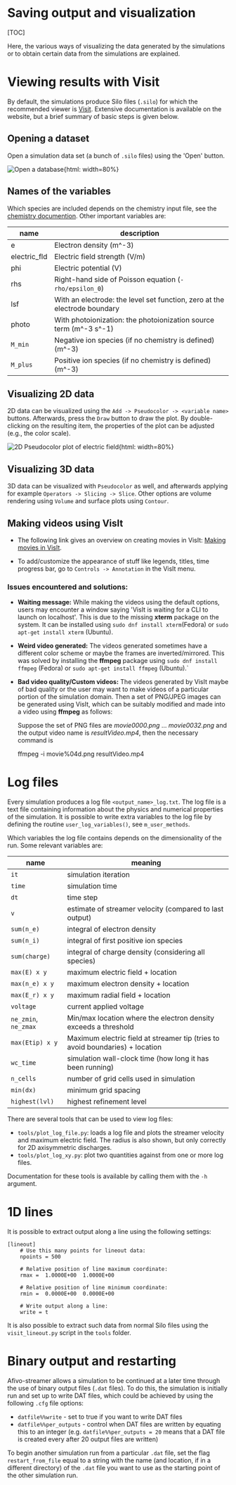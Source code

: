 # Saving output and visualization

[TOC]

Here, the various ways of visualizing the data generated by the simulations or to obtain certain data from the simulations are explained.

# Viewing results with Visit

By default, the simulations produce Silo files (`.silo`) for which the recommended viewer is [Visit](https://visit-dav.github.io/visit-website/). Extensive documentation is available on the website, but a brief summary of basic steps is given below.

## Opening a dataset

Open a simulation data set (a bunch of `.silo` files) using the 'Open' button.

![Open a database](images/visit-open-database.png){html: width=80%}

## Names of the variables

Which species are included depends on the chemistry input file, see the [chemistry documention](chemistry.md). Other important variables are:

name | description
--|--
e | Electron density (m^-3)
electric_fld | Electric field strength (V/m)
phi | Electric potential (V)
rhs | Right-hand side of Poisson equation (`-rho/epsilon_0`)
lsf | With an electrode: the level set function, zero at the electrode boundary
photo | With photoionization: the photoionization source term (m^-3 s^-1)
`M_min` | Negative ion species (if no chemistry is defined) (m^-3)
`M_plus` | Positive ion species (if no chemistry is defined) (m^-3)

## Visualizing 2D data

2D data can be visualized using the `Add -> Pseudocolor -> <variable name>` buttons. Afterwards, press the `Draw` button to draw the plot. By double-clicking on the resulting item, the properties of the plot can be adjusted (e.g., the color scale).

![2D Pseudocolor plot of electric field](images/visit-pseudocolor-example.png){html: width=80%}

## Visualizing 3D data

3D data can be visualized with `Pseudocolor` as well, and afterwards applying for example `Operators -> Slicing -> Slice`. Other options are volume rendering using `Volume` and surface plots using `Contour`.

## Making videos using VisIt

* The following link gives an overview on creating movies in VisIt: [Making movies in VisIt](https://www.visitusers.org/index.php?title=Making_Movies).

* To add/customize the appearance of stuff like legends, titles, time progress bar, go to `Controls -> Annotation` in the VisIt menu.

### Issues encountered and solutions:

* **Waiting message:** While making the videos using the default options, users may encounter a window saying 'VisIt is waiting for a CLI to launch on localhost'. This is due to the missing **xterm** package on the system. It can be installed using `sudo dnf install xterm`(Fedora) or `sudo apt-get install xterm` (Ubuntu).

* **Weird video generated:** The videos generated sometimes have a different color scheme or maybe the frames are inverted/mirrored. This was solved by installing the **ffmpeg** package using `sudo dnf install ffmpeg` (Fedora) or `sudo apt-get install ffmpeg` (Ubuntu).` 

* **Bad video quality/Custom videos:** The videos generated by VisIt maybe of bad quality or the user may want to make videos of a particular portion of the simulation domain. Then a set of PNG/JPEG images can be generated using VisIt, which can be suitably modified and made into a video using **ffmpeg** as follows:
  
    Suppose the set of PNG files are _movie0000.png_ ... _movie0032.png_ and the output video name is _resultVideo.mp4_, then the necessary command is

    ffmpeg -i movie%04d.png resultVideo.mp4

# Log files

Every simulation produces a log file `<output_name>_log.txt`. The log file is a text file containing information about the physics and numerical properties of the simulation. It is possible to write extra variables to the log file by defining the routine `user_log_variables()`, see `m_user_methods`.

Which variables the log file contains depends on the dimensionality of the run. Some relevant variables are:

name | meaning
---|---
`it` | simulation iteration
`time` | simulation time
`dt` | time step
`v` | estimate of streamer velocity (compared to last output)
`sum(n_e)` | integral of electron density
`sum(n_i)` | integral of first positive ion species
`sum(charge)` | integral of charge density (considering all species)
`max(E) x y` | maximum electric field + location
`max(n_e) x y` | maximum electron density + location
`max(E_r) x y` | maximum radial field + location
`voltage` | current applied voltage
`ne_zmin`, `ne_zmax` | Min/max location where the electron density exceeds a threshold
`max(Etip) x y` | Maximum electric field at streamer tip (tries to avoid boundaries) + location
`wc_time` | simulation wall-clock time (how long it has been running)
`n_cells` | number of grid cells used in simulation
`min(dx)` | minimum grid spacing
`highest(lvl)` | highest refinement level

There are several tools that can be used to view log files:

* `tools/plot_log_file.py`: loads a log file and plots the streamer velocity and maximum electric field. The radius is also shown, but only correctly for 2D axisymmetric discharges.
* `tools/plot_log_xy.py`: plot two quantities against from one or more log files.

Documentation for these tools is available by calling them with the `-h` argument.

# 1D lines

It is possible to extract output along a line using the following settings:

    [lineout]
        # Use this many points for lineout data:
        npoints = 500

        # Relative position of line maximum coordinate:
        rmax =  1.0000E+00  1.0000E+00

        # Relative position of line minimum coordinate:
        rmin =  0.0000E+00  0.0000E+00

        # Write output along a line:
        write = t

It is also possible to extract such data from normal Silo files using the `visit_lineout.py` script in the `tools` folder.

# Binary output and restarting

Afivo-streamer allows a simulation to be continued at a later time through the use of binary output files (`.dat` files). To do this, the simulation is initially run and set up to write DAT files, which could be achieved by using the following `.cfg` file options:

 * `datfile%%write` - set to true if you want to write DAT files
 * `datfile%%per_outputs` - control when DAT files are written by equating this to an integer (e.g. `datfile%%per_outputs = 20` means that a DAT file is created every after 20 output files are written)

To begin another simulation run from a particular `.dat` file, set the flag `restart_from_file` equal to a string with the name (and location, if in a different directory) of the `.dat` file you want to use as the starting point of the other simulation run.
